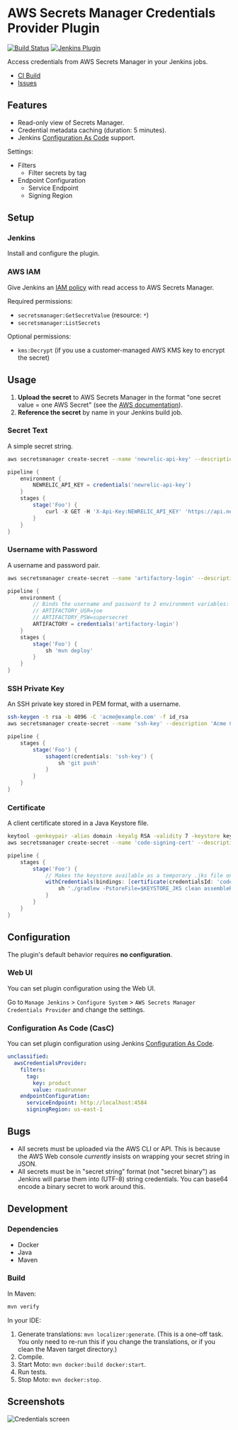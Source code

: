 # AWS Secrets Manager Credentials Provider Plugin

[![Build Status](https://ci.jenkins.io/buildStatus/icon?job=Plugins/aws-secrets-manager-credentials-provider-plugin/master)](https://ci.jenkins.io/blue/organizations/jenkins/Plugins%2Faws-secrets-manager-credentials-provider-plugin/activity/)
[![Jenkins Plugin](https://img.shields.io/jenkins/plugin/v/aws-secrets-manager-credentials-provider.svg)](https://plugins.jenkins.io/aws-secrets-manager-credentials-provider)

Access credentials from AWS Secrets Manager in your Jenkins jobs.

- [CI Build](https://ci.jenkins.io/blue/organizations/jenkins/Plugins%2Faws-secrets-manager-credentials-provider-plugin/)
- [Issues](https://issues.jenkins-ci.org/issues/?jql=component+%3D+aws-secrets-manager-credentials-provider-plugin)

## Features

- Read-only view of Secrets Manager.
- Credential metadata caching (duration: 5 minutes).
- Jenkins [Configuration As Code](https://github.com/jenkinsci/configuration-as-code-plugin) support.

Settings:

- Filters
  - Filter secrets by tag
- Endpoint Configuration
  - Service Endpoint
  - Signing Region

## Setup 

### Jenkins

Install and configure the plugin.

### AWS IAM

Give Jenkins an [IAM policy](https://docs.aws.amazon.com/secretsmanager/latest/userguide/auth-and-access_identity-based-policies.html) with read access to AWS Secrets Manager.

Required permissions:

- `secretsmanager:GetSecretValue` (resource: `*`)
- `secretsmanager:ListSecrets`

Optional permissions:

- `kms:Decrypt` (if you use a customer-managed AWS KMS key to encrypt the secret)

## Usage

1. **Upload the secret** to AWS Secrets Manager in the format "one secret value = one AWS Secret" (see the [AWS documentation](https://docs.aws.amazon.com/cli/latest/reference/secretsmanager/create-secret.html)).
2. **Reference the secret** by name in your Jenkins build job.

### Secret Text

A simple secret string.

```bash
aws secretsmanager create-secret --name 'newrelic-api-key' --description 'Acme Corp Newrelic API key' --secret-string 'abc123'
```

```groovy
pipeline {
    environment {
        NEWRELIC_API_KEY = credentials('newrelic-api-key')
    }
    stages {
        stage('Foo') {
            curl -X GET -H 'X-Api-Key:NEWRELIC_API_KEY' 'https://api.newrelic.com/v2/applications/example/deployments.json'
        }
    }
}
```

### Username with Password

A username and password pair.

```bash
aws secretsmanager create-secret --name 'artifactory-login' --description 'Acme Corp Artifactory login' --secret-string 'supersecret' --tags 'Key=username,Value=joe'
```

```groovy
pipeline {
    environment {
        // Binds the username and password to 2 environment variables:
        // ARTIFACTORY_USR=joe
        // ARTIFACTORY_PSW=supersecret
        ARTIFACTORY = credentials('artifactory-login')
    }
    stages {
        stage('Foo') {
            sh 'mvn deploy'
        }
    }
}
```

### SSH Private Key

An SSH private key stored in PEM format, with a username.

```bash
ssh-keygen -t rsa -b 4096 -C 'acme@example.com' -f id_rsa
aws secretsmanager create-secret --name 'ssh-key' --description 'Acme Corp SSH key' --secret-string 'file://id_rsa' --tags 'Key=username,Value=joe'
```

```groovy
pipeline {
    stages {
        stage('Foo') {
            sshagent(credentials: 'ssh-key') {
                sh 'git push'
            }
        }
    }
}
```

### Certificate

A client certificate stored in a Java Keystore file.

```bash
keytool -genkeypair -alias domain -keyalg RSA -validity 7 -keystore keystore.jks
aws secretsmanager create-secret --name 'code-signing-cert' --description 'Acme Corp code signing certificate' --secret-binary 'file://keystore.jks'
```

```groovy
pipeline {
    stages {
        stage('Foo') {
            // Makes the keystore available as a temporary .jks file on disk in Jenkins
            withCredentials(bindings: [certificate(credentialsId: 'code-signing-cert', keystoreVariable: 'KEYSTORE_JKS')]) {
                sh './gradlew -PstoreFile=$KEYSTORE_JKS clean assembleRelease'
            }
        }
    }
}
```

## Configuration

The plugin's default behavior requires **no configuration**.

### Web UI

You can set plugin configuration using the Web UI.

Go to `Manage Jenkins` > `Configure System` > `AWS Secrets Manager Credentials Provider` and change the settings.

### Configuration As Code (CasC)

You can set plugin configuration using Jenkins [Configuration As Code](https://github.com/jenkinsci/configuration-as-code-plugin).

```yaml
unclassified:
  awsCredentialsProvider:
    filters:
      tag:
        key: product
        value: roadrunner
    endpointConfiguration:
      serviceEndpoint: http://localhost:4584
      signingRegion: us-east-1
```

## Bugs

- All secrets must be uploaded via the AWS CLI or API. This is because the AWS Web console *currently* insists on wrapping your secret string in JSON.
- All secrets must be in "secret string" format (not "secret binary") as Jenkins will parse them into (UTF-8) string credentials. You can base64 encode a binary secret to work around this.

## Development

### Dependencies

- Docker
- Java
- Maven

### Build 

In Maven:

```bash
mvn verify
```

In your IDE:

1. Generate translations: `mvn localizer:generate`. (This is a one-off task. You only need to re-run this if you change the translations, or if you clean the Maven target directory.)
2. Compile.
3. Start Moto: `mvn docker:build docker:start`.
4. Run tests.
5. Stop Moto: `mvn docker:stop`.

## Screenshots

![Credentials screen](img/plugin.png)
